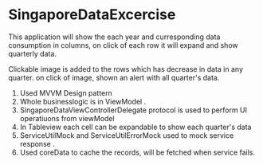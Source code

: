 # SingaporeDataExcercise

This application will show the each year and curresponding data consumption in columns, on click of each row it will expand and show quarterly data.

Clickable image is added to the rows which has decrease in data in any quarter. on click of image, shown an alert with all quarter's data.
1) Used MVVM Design pattern 
2) Whole businesslogic is in ViewModel . 
3) SingaporeDataViewControllerDelegate protocol is used to perform UI operatiuons from viewModel
4) In Tableview each cell can be expandable to show each quarter's data
5) ServiceUtilMock and ServiceUtilErrorMock used to mock service response .
6) Used coreData to cache the records, will be fetched when service fails.

